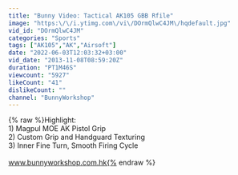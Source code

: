 ```yaml
---
title: "Bunny Video: Tactical AK105 GBB Rfile"
image: "https:\/\/i.ytimg.com\/vi\/DOrmQlwC4JM\/hqdefault.jpg"
vid_id: "DOrmQlwC4JM"
categories: "Sports"
tags: ["AK105","AK","Airsoft"]
date: "2022-06-03T12:03:32+03:00"
vid_date: "2013-11-08T08:59:20Z"
duration: "PT1M46S"
viewcount: "5927"
likeCount: "41"
dislikeCount: ""
channel: "BunnyWorkshop"
---
```

{% raw %}Highlight:<br />1) Magpul MOE AK Pistol Grip<br />2) Custom Grip and Handguard Texturing<br />3) Inner Fine Turn, Smooth Firing Cycle<br /><br />www.bunnyworkshop.com.hk{% endraw %}
